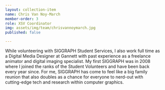 ```yaml
---
layout: collection-item
name: Chris Van Noy-March
member-order: 3
role: XSV Coordinator
img: assets/img/team/chrisvannoymarch.jpg
published: false

---
```

While volunteering with SIGGRAPH Student Services, I also work full time as a Digital Media Designer at Gannett with past experience as a freelance animator and digital imaging specialist. My first SIGGRAPH was in 2008 where I joined the ranks of the Student Volunteers and have been back every year since. For me, SIGGRAPH has come to feel like a big family reunion that also doubles as a chance for everyone to nerd-out with cutting-edge tech and research within computer graphics.
